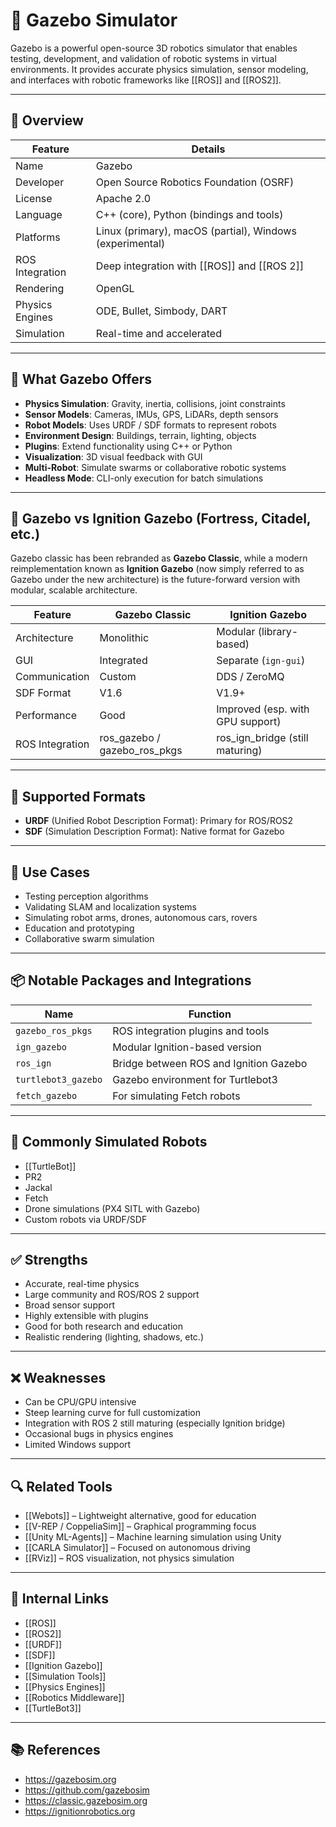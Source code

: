 # 🤖 Gazebo Simulator

Gazebo is a powerful open-source 3D robotics simulator that enables testing, development, and validation of robotic systems in virtual environments. It provides accurate physics simulation, sensor modeling, and interfaces with robotic frameworks like [[ROS]] and [[ROS2]].

---

## 🧭 Overview

| Feature | Details |
|--------|---------|
| Name | Gazebo |
| Developer | Open Source Robotics Foundation (OSRF) |
| License | Apache 2.0 |
| Language | C++ (core), Python (bindings and tools) |
| Platforms | Linux (primary), macOS (partial), Windows (experimental) |
| ROS Integration | Deep integration with [[ROS]] and [[ROS 2]] |
| Rendering | OpenGL |
| Physics Engines | ODE, Bullet, Simbody, DART |
| Simulation | Real-time and accelerated |

---

## 🧰 What Gazebo Offers

- **Physics Simulation**: Gravity, inertia, collisions, joint constraints
- **Sensor Models**: Cameras, IMUs, GPS, LiDARs, depth sensors
- **Robot Models**: Uses URDF / SDF formats to represent robots
- **Environment Design**: Buildings, terrain, lighting, objects
- **Plugins**: Extend functionality using C++ or Python
- **Visualization**: 3D visual feedback with GUI
- **Multi-Robot**: Simulate swarms or collaborative robotic systems
- **Headless Mode**: CLI-only execution for batch simulations

---

## 🔄 Gazebo vs Ignition Gazebo (Fortress, Citadel, etc.)

Gazebo classic has been rebranded as **Gazebo Classic**, while a modern reimplementation known as **Ignition Gazebo** (now simply referred to as Gazebo under the new architecture) is the future-forward version with modular, scalable architecture.

| Feature | Gazebo Classic | Ignition Gazebo |
|--------|----------------|-----------------|
| Architecture | Monolithic | Modular (library-based) |
| GUI | Integrated | Separate (`ign-gui`) |
| Communication | Custom | DDS / ZeroMQ |
| SDF Format | V1.6 | V1.9+ |
| Performance | Good | Improved (esp. with GPU support) |
| ROS Integration | ros_gazebo / gazebo_ros_pkgs | ros_ign_bridge (still maturing) |

---

## 📐 Supported Formats

- **URDF** (Unified Robot Description Format): Primary for ROS/ROS2
- **SDF** (Simulation Description Format): Native format for Gazebo

---

## 🧪 Use Cases

- Testing perception algorithms
- Validating SLAM and localization systems
- Simulating robot arms, drones, autonomous cars, rovers
- Education and prototyping
- Collaborative swarm simulation

---

## 📦 Notable Packages and Integrations

| Name | Function |
|------|----------|
| `gazebo_ros_pkgs` | ROS integration plugins and tools |
| `ign_gazebo` | Modular Ignition-based version |
| `ros_ign` | Bridge between ROS and Ignition Gazebo |
| `turtlebot3_gazebo` | Gazebo environment for Turtlebot3 |
| `fetch_gazebo` | For simulating Fetch robots |

---

## 🧠 Commonly Simulated Robots

- [[TurtleBot]]
- PR2
- Jackal
- Fetch
- Drone simulations (PX4 SITL with Gazebo)
- Custom robots via URDF/SDF

---

## ✅ Strengths

- Accurate, real-time physics
- Large community and ROS/ROS 2 support
- Broad sensor support
- Highly extensible with plugins
- Good for both research and education
- Realistic rendering (lighting, shadows, etc.)

---

## ❌ Weaknesses

- Can be CPU/GPU intensive
- Steep learning curve for full customization
- Integration with ROS 2 still maturing (especially Ignition bridge)
- Occasional bugs in physics engines
- Limited Windows support

---

## 🔍 Related Tools

- [[Webots]] – Lightweight alternative, good for education
- [[V-REP / CoppeliaSim]] – Graphical programming focus
- [[Unity ML-Agents]] – Machine learning simulation using Unity
- [[CARLA Simulator]] – Focused on autonomous driving
- [[RViz]] – ROS visualization, not physics simulation

---

## 🔗 Internal Links

- [[ROS]]
- [[ROS2]]
- [[URDF]]
- [[SDF]]
- [[Ignition Gazebo]]
- [[Simulation Tools]]
- [[Physics Engines]]
- [[Robotics Middleware]]
- [[TurtleBot3]]

---

## 📚 References

- https://gazebosim.org
- https://github.com/gazebosim
- https://classic.gazebosim.org
- https://ignitionrobotics.org
